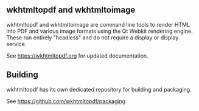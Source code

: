 wkhtmltopdf and wkhtmltoimage
-----------------------------

wkhtmltopdf and wkhtmltoimage are command line tools to render HTML into PDF
and various image formats using the Qt Webkit rendering engine. These run
entirely "headless" and do not require a display or display service.

See https://wkhtmltopdf.org for updated documentation.

## Building
wkhtmltopdf has its own dedicated repository for building and packaging.

See https://github.com/wkhtmltopdf/packaging
